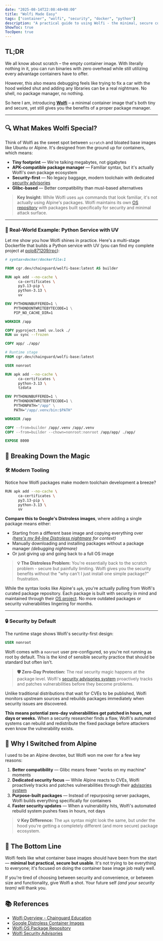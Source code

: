 ```yaml
---
date: "2025-08-14T22:08:48+08:00"
title: "Wolfi Made Easy"
tags: ["container", "wolfi", "security", "docker", "python"]
description: "A practical guide to using Wolfi - the minimal, secure container base image that gives you package management without the bloat"
ShowToc: true
TocOpen: true
---
```


## TL;DR

We all know about scratch – the empty container image. With literally nothing in it, you can run binaries with zero overhead while still utilizing every advantage containers have to offer.

However, this also means debugging feels like trying to fix a car with the hood welded shut and adding any libraries can be a real nightmare. No shell, no package manager, no nothing.

So here I am, introducing **[Wolfi](https://github.com/wolfi-dev)** – a minimal container image that's both tiny and secure, yet still gives you the benefits of a proper package manager.

---

## 🔍 What Makes Wolfi Special?

Think of Wolfi as the sweet spot between `scratch` and bloated base images like Ubuntu or Alpine. It's designed from the ground up for containers, which means:

- **Tiny footprint** — We're talking megabytes, not gigabytes
- **APK-compatible package manager** — Familiar syntax, but it's actually Wolfi's own package ecosystem
- **Security-first** — No legacy baggage, modern toolchain with dedicated [security advisories](https://github.com/wolfi-dev/advisories)
- **Glibc-based** — Better compatibility than musl-based alternatives

> **Key Insight:** While Wolfi uses `apk` commands that look familiar, it's not actually using Alpine's packages. Wolfi maintains its own [OS repository](https://github.com/wolfi-dev/os) with packages built specifically for security and minimal attack surface.

---

### 🚀 Real-World Example: Python Service with UV

Let me show you how Wolfi shines in practice. Here's a multi-stage Dockerfile that builds a Python service with UV (you can find my complete project at [polo871209/rpc](https://github.com/polo871209/rpc/blob/main/client/Dockerfile)):

```dockerfile
# syntax=docker/dockerfile:1

FROM cgr.dev/chainguard/wolfi-base:latest AS builder

RUN apk add --no-cache \
      ca-certificates \
      py3.13-pip \
      python-3.13 \
      uv

ENV PYTHONUNBUFFERED=1 \
    PYTHONDONTWRITEBYTECODE=1 \
    PIP_NO_CACHE_DIR=1

WORKDIR /app

COPY pyproject.toml uv.lock ./
RUN uv sync --frozen

COPY app/ ./app/

# Runtime stage
FROM cgr.dev/chainguard/wolfi-base:latest

USER nonroot

RUN apk add --no-cache \
      ca-certificates \
      python-3.13 \
      tzdata

ENV PYTHONUNBUFFERED=1 \
    PYTHONDONTWRITEBYTECODE=1 \
    PYTHONPATH="/app" \
    PATH="/app/.venv/bin:$PATH"

WORKDIR /app

COPY --from=builder /app/.venv /app/.venv
COPY --from=builder --chown=nonroot:nonroot /app/app/ ./app/

EXPOSE 8000
```

## 🔧 Breaking Down the Magic

### 🛠️ Modern Tooling

Notice how Wolfi packages make modern toolchain development a breeze?

```bash
RUN apk add --no-cache \
      ca-certificates \
      py3.13-pip \
      python-3.13 \
      uv
```

**Compare this to Google's Distroless images**, where adding a single package means either:

- Starting from a different base image and copying everything over _([here's my 94-line Distroless nightmare](https://gist.github.com/polo871209/559332ba3bd08aa992a46ab2a97a45a6) for context)_
- Manually downloading and installing packages without a package manager _(debugging nightmare)_
- Or just giving up and going back to a full OS image

> **💡 The Distroless Problem:** You're essentially back to the scratch problem - secure but painfully limiting. Wolfi gives you the security benefits without the "why can't I just install one simple package?" frustration.

While the syntax looks like Alpine's `apk`, you're actually pulling from Wolfi's curated package repository. Each package is built with security in mind and maintained through their [OS project](https://github.com/wolfi-dev/os). No more outdated packages or security vulnerabilities lingering for months.

---

### 🔒 Security by Default

The runtime stage shows Wolfi's security-first design:

```dockerfile
USER nonroot
```

Wolfi comes with a `nonroot` user pre-configured, so you're not running as root by default. This is the kind of sensible security practice that should be standard but often isn't.

> **🛡️ Zero-Day Protection:** The real security magic happens at the package level. Wolfi's [security advisories system](https://github.com/wolfi-dev/advisories) proactively tracks and patches vulnerabilities before they become problems.

Unlike traditional distributions that wait for CVEs to be published, Wolfi monitors upstream sources and rebuilds packages immediately when security issues are discovered.

**This means potential zero-day vulnerabilities get patched in hours, not days or weeks.** When a security researcher finds a flaw, Wolfi's automated systems can rebuild and redistribute the fixed package before attackers even know the vulnerability exists.

## 🔄 Why I Switched from Alpine

I used to be an Alpine devotee, but Wolfi won me over for a few key reasons:

1. **Better compatibility** — Glibc means fewer "works on my machine" moments
2. **Dedicated security focus** — While Alpine reacts to CVEs, Wolfi proactively tracks and patches vulnerabilities through their [advisories system](https://github.com/wolfi-dev/advisories)
3. **Purpose-built packages** — Instead of repurposing server packages, Wolfi builds everything specifically for containers
4. **Faster security updates** — When a vulnerability hits, Wolfi's automated rebuild system pushes fixes in hours, not days

> **💡 Key Difference:** The `apk` syntax might look the same, but under the hood you're getting a completely different (and more secure) package ecosystem.

## 🏁 The Bottom Line

Wolfi feels like what container base images should have been from the start — **minimal but practical, secure but usable**. It's not trying to be everything to everyone; it's focused on doing the container base image job really well.

If you're tired of choosing between security and convenience, or between size and functionality, give Wolfi a shot. Your future self _(and your security team)_ will thank you.

## 📚 References

- [Wolfi Overview - Chainguard Education](https://edu.chainguard.dev/open-source/wolfi/overview/)
- [Google Distroless Container Images](https://github.com/GoogleContainerTools/distroless)
- [Wolfi OS Package Repository](https://github.com/wolfi-dev/os)
- [Wolfi Security Advisories](https://github.com/wolfi-dev/advisories)

